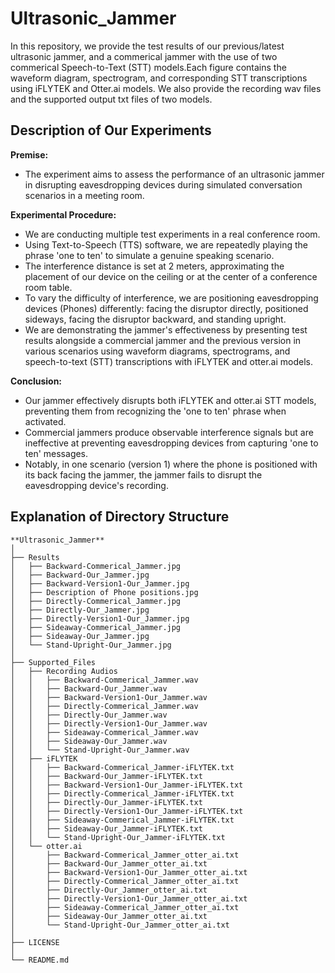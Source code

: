 # Ultrasonic_Jammer

In this repository, we provide the test results of our previous/latest ultrasonic jammer, and a commerical jammer with the use of two commerical Speech-to-Text (STT) models.Each figure contains the waveform diagram, spectrogram, and corresponding STT transcriptions using iFLYTEK and Otter.ai models. We also provide the recording wav files and the supported output txt files of two models.

## Description of Our Experiments

**Premise:**
- The experiment aims to assess the performance of an ultrasonic jammer in disrupting eavesdropping devices during simulated conversation scenarios in a meeting room.

**Experimental Procedure:**
- We are conducting multiple test experiments in a real conference room.
- Using Text-to-Speech (TTS) software, we are repeatedly playing the phrase 'one to ten' to simulate a genuine speaking scenario.
- The interference distance is set at 2 meters, approximating the placement of our device on the ceiling or at the center of a conference room table.
- To vary the difficulty of interference, we are positioning eavesdropping devices (Phones) differently: facing the disruptor directly, positioned sideways, facing the disruptor backward, and standing upright.
- We are demonstrating the jammer's effectiveness by presenting test results alongside a commercial jammer and the previous version in various scenarios using waveform diagrams, spectrograms, and speech-to-text (STT) transcriptions with iFLYTEK and otter.ai models.

**Conclusion:**
- Our jammer effectively disrupts both iFLYTEK and otter.ai STT models, preventing them from recognizing the 'one to ten' phrase when activated.
- Commercial jammers produce observable interference signals but are ineffective at preventing eavesdropping devices from capturing 'one to ten' messages.
- Notably, in one scenario (version 1) where the phone is positioned with its back facing the jammer, the jammer fails to disrupt the eavesdropping device's recording.

## Explanation of Directory Structure

```
**Ultrasonic_Jammer**
│
├── Results
│   ├── Backward-Commerical_Jammer.jpg
│   ├── Backward-Our_Jammer.jpg
│   ├── Backward-Version1-Our_Jammer.jpg
│   ├── Description of Phone positions.jpg
│   ├── Directly-Commerical_Jammer.jpg
│   ├── Directly-Our_Jammer.jpg
│   ├── Directly-Version1-Our_Jammer.jpg
│   ├── Sideaway-Commerical_Jammer.jpg
│   ├── Sideaway-Our_Jammer.jpg
│   └── Stand-Upright-Our_Jammer.jpg
│
├── Supported_Files
│   ├── Recording Audios
│   │   ├── Backward-Commerical_Jammer.wav
│   │   ├── Backward-Our_Jammer.wav
│   │   ├── Backward-Version1-Our_Jammer.wav
│   │   ├── Directly-Commerical_Jammer.wav
│   │   ├── Directly-Our_Jammer.wav
│   │   ├── Directly-Version1-Our_Jammer.wav
│   │   ├── Sideaway-Commerical_Jammer.wav
│   │   ├── Sideaway-Our_Jammer.wav
│   │   └── Stand-Upright-Our_Jammer.wav
│   ├── iFLYTEK
│   │   ├── Backward-Commerical_Jammer-iFLYTEK.txt
│   │   ├── Backward-Our_Jammer-iFLYTEK.txt
│   │   ├── Backward-Version1-Our_Jammer-iFLYTEK.txt
│   │   ├── Directly-Commerical_Jammer-iFLYTEK.txt
│   │   ├── Directly-Our_Jammer-iFLYTEK.txt
│   │   ├── Directly-Version1-Our_Jammer-iFLYTEK.txt
│   │   ├── Sideaway-Commerical_Jammer-iFLYTEK.txt
│   │   ├── Sideaway-Our_Jammer-iFLYTEK.txt
│   │   └── Stand-Upright-Our_Jammer-iFLYTEK.txt
│   └── otter.ai
│       ├── Backward-Commerical_Jammer_otter_ai.txt
│       ├── Backward-Our_Jammer_otter_ai.txt
│       ├── Backward-Version1-Our_Jammer_otter_ai.txt
│       ├── Directly-Commerical_Jammer_otter_ai.txt
│       ├── Directly-Our_Jammer_otter_ai.txt
│       ├── Directly-Version1-Our_Jammer_otter_ai.txt
│       ├── Sideaway-Commerical_Jammer_otter_ai.txt
│       ├── Sideaway-Our_Jammer_otter_ai.txt
│       └── Stand-Upright-Our_Jammer_otter_ai.txt
│
├── LICENSE
│
└── README.md
```


